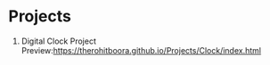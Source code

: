 # Projects
1. Digital Clock Project
   Preview:https://therohitboora.github.io/Projects/Clock/index.html
